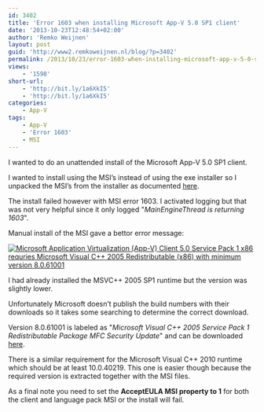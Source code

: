 ```yaml
---
id: 3402
title: 'Error 1603 when installing Microsoft App-V 5.0 SP1 client'
date: '2013-10-23T12:48:54+02:00'
author: 'Remko Weijnen'
layout: post
guid: 'http://www2.remkoweijnen.nl/blog/?p=3402'
permalink: /2013/10/23/error-1603-when-installing-microsoft-app-v-5-0-sp1-client/
views:
    - '1598'
short-url:
    - 'http://bit.ly/1a6XkI5'
    - 'http://bit.ly/1a6XkI5'
categories:
    - App-V
tags:
    - App-V
    - 'Error 1603'
    - MSI
---
```


I wanted to do an unattended install of the Microsoft App-V 5.0 SP1 client.

I wanted to install using the MSI’s instead of using the exe installer so I unpacked the MSI’s from the installer as documented [here](http://blogs.technet.com/b/gladiatormsft/archive/2013/04/24/mdop-2013-embeds-app-v-msi-s-inside-of-exe-files.aspx).

The install failed however with MSI error 1603. I activated logging but that was not very helpful since it only logged "*MainEngineThread is returning 1603*".

Manual install of the MSI gave a bettor error message:

[![Microsoft Application Virtualization (App-V) Client 5.0 Service Pack 1 x86 requries Microsoft Visual C++ 2005 Redistributable (x86) with minimum version 8.0.61001](http://192.168.40.25:8081/wp-content/uploads/2013/10/SNAGHTML8b0098e_thumb.png "Microsoft Application Virtualization (App-V) Client 5.0")](http://192.168.40.25:8081/wp-content/uploads/2013/10/SNAGHTML8b0098e.png)

I had already installed the MSVC++ 2005 SP1 runtime but the version was slightly lower.

Unfortunately Microsoft doesn’t publish the build numbers with their downloads so it takes some searching to determine the correct download.

Version 8.0.61001 is labeled as "*Microsoft Visual C++ 2005 Service Pack 1 Redistributable Package MFC Security Update*" and can be downloaded [here](http://www.microsoft.com/en-us/download/details.aspx?id=26347).

There is a similar requirement for the Microsoft Visual C++ 2010 runtime which should be at least 10.0.40219. This one is easier though because the required version is extracted together with the MSI files.

As a final note you need to set the **AcceptEULA MSI property to 1** for both the client and language pack MSI or the install will fail.